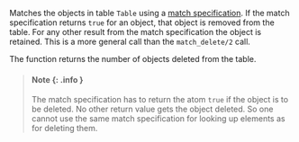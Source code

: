 Matches the objects in table `Table` using a
[match specification](`m:ets#match_spec`). If the match specification returns
`true` for an object, that object is removed from the table. For any other
result from the match specification the object is retained. This is a more
general call than the `match_delete/2` call.

The function returns the number of objects deleted from the table.

> #### Note {: .info }
>
> The match specification has to return the atom `true` if the object is to be
> deleted. No other return value gets the object deleted. So one cannot use the
> same match specification for looking up elements as for deleting them.
